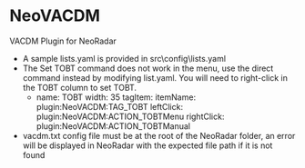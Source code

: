 # NeoVACDM
VACDM Plugin for NeoRadar

* A sample lists.yaml is provided in src\config\lists.yaml
* The Set TOBT command does not work in the menu, use the direct command instead by modifying list.yaml. You will need to right-click in the TOBT column to set TOBT.
    - name: TOBT
      width: 35
      tagItem:
        itemName: plugin:NeoVACDM:TAG_TOBT
        leftClick: plugin:NeoVACDM:ACTION_TOBTMenu
        rightClick: plugin:NeoVACDM:ACTION_TOBTManual
* vacdm.txt config file must be at the root of the NeoRadar folder, an error will be displayed in NeoRadar with the expected file path if it is not found
